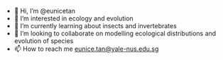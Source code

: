 - 👋 Hi, I’m @eunicetan
- 👀 I’m interested in ecology and evolution
- 🌱 I’m currently learning about insects and invertebrates
- 💞️ I’m looking to collaborate on modelling ecological distributions and evolution of species
- 📫 How to reach me eunice.tan@yale-nus.edu.sg

<!---
eunicetan/eunicetan is a ✨ special ✨ repository because its `README.md` (this file) appears on your GitHub profile.
You can click the Preview link to take a look at your changes.
--->
